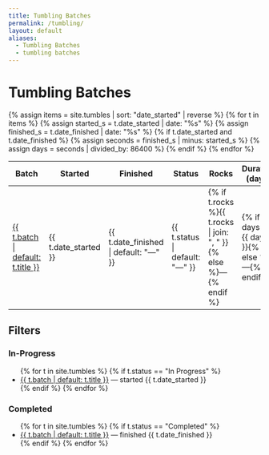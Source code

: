 ```yaml
---
title: Tumbling Batches
permalink: /tumbling/
layout: default
aliases:
  - Tumbling Batches
  - tumbling batches
---
```


# Tumbling Batches

<table>
  <thead>
    <tr>
      <th>Batch</th>
      <th>Started</th>
      <th>Finished</th>
      <th>Status</th>
      <th>Rocks</th>
      <th>Duration (days)</th>
    </tr>
  </thead>
  <tbody>
  {% assign items = site.tumbles | sort: "date_started" | reverse %}
  {% for t in items %}
    {% assign started_s  = t.date_started  | date: "%s" %}
    {% assign finished_s = t.date_finished | date: "%s" %}
    {% if t.date_started and t.date_finished %}
      {% assign seconds = finished_s | minus: started_s %}
      {% assign days = seconds | divided_by: 86400 %}
    {% endif %}
    <tr>
      <td><a href="{{ t.url | relative_url }}">{{ t.batch | default: t.title }}</a></td>
      <td>{{ t.date_started }}</td>
      <td>{{ t.date_finished | default: "—" }}</td>
      <td>{{ t.status | default: "—" }}</td>
      <td>
        {% if t.rocks %}{{ t.rocks | join: ", " }}{% else %}—{% endif %}
      </td>
      <td>{% if days %}{{ days }}{% else %}—{% endif %}</td>
    </tr>
  {% endfor %}
  </tbody>
</table>

## Filters

### In-Progress
<ul>
{% for t in site.tumbles %}
  {% if t.status == "In Progress" %}
    <li><a href="{{ t.url | relative_url }}">{{ t.batch | default: t.title }}</a> — started {{ t.date_started }}</li>
  {% endif %}
{% endfor %}
</ul>

### Completed
<ul>
{% for t in site.tumbles %}
  {% if t.status == "Completed" %}
    <li><a href="{{ t.url | relative_url }}">{{ t.batch | default: t.title }}</a> — finished {{ t.date_finished }}</li>
  {% endif %}
{% endfor %}
</ul>
